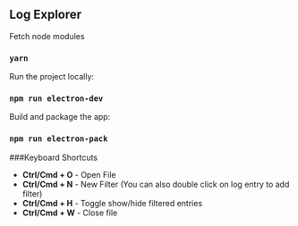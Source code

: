 ## Log Explorer

Fetch node modules
### `yarn`

Run the project locally:

### `npm run electron-dev`

Build and package the app:

### `npm run electron-pack`


###Keyboard Shortcuts

- **Ctrl/Cmd + O** - Open File
- **Ctrl/Cmd + N** - New Filter (You can also double click on log entry to add filter)
- **Ctrl/Cmd + H** - Toggle show/hide filtered entries
- **Ctrl/Cmd + W** - Close file

